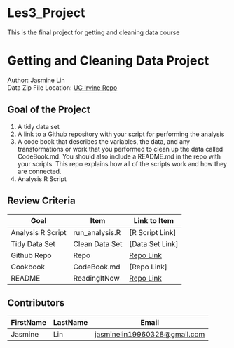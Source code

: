 # Les3_Project
This is the final project for getting and cleaning data course

# Getting and Cleaning Data Project
Author: Jasmine Lin <br />
Data Zip File Location: [UC Irvine Repo](https://d396qusza40orc.cloudfront.net/getdata%2Fprojectfiles%2FUCI%20HAR%20Dataset.zip "Clicking will download the data")

## Goal of the Project
1. A tidy data set 
2. A link to a Github repository with your script for performing the analysis 
3. A code book that describes the variables, the data, and any transformations or work that you performed to clean up the data called CodeBook.md. You should also include a README.md in the repo with your scripts. This repo explains how all of the scripts work and how they are connected.
4. Analysis R Script

## Review Criteria

Goal | Item | Link to Item
--- | --- | ---
Analysis R Script |  run_analysis.R |  [R Script Link]
Tidy Data Set |  Clean Data Set |  [Data Set Link]
Github Repo | Repo |  [Repo Link](https://github.com/jasminelin0328/Les3_Project)
Cookbook | CodeBook.md |  [Repo Link]
README | ReadingItNow |  [Repo Link](https://github.com/jasminelin0328/Les3_Project/edit/master/README.md)

## Contributors

FirstName | LastName | Email
--- | --- | ---
Jasmine |  Lin |  <jasminelin19960328@gmail.com>
